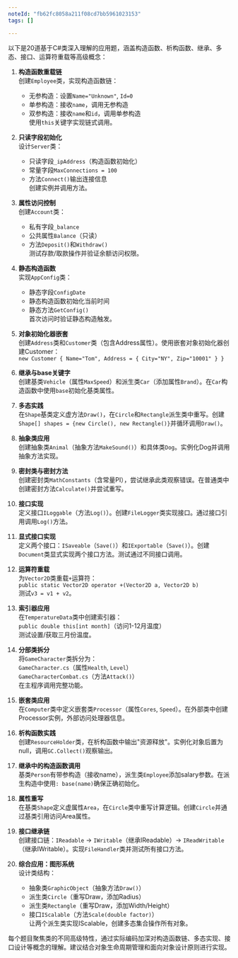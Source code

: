 ```yaml
---
noteId: "fb62fc8058a211f08cd7bb5961023153"
tags: []

---
```


以下是20道基于C#类深入理解的应用题，涵盖构造函数、析构函数、继承、多态、接口、运算符重载等高级概念：

1. **构造函数重载链**  
   创建`Employee`类，实现构造函数链：  
   - 无参构造：设置`Name="Unknown"`, `Id=0`  
   - 单参构造：接收`name`，调用无参构造  
   - 双参构造：接收`name`和`id`，调用单参构造  
   使用`this`关键字实现链式调用。

2. **只读字段初始化**  
   设计`Server`类：  
   - 只读字段`_ipAddress`（构造函数初始化）  
   - 常量字段`MaxConnections = 100`  
   - 方法`Connect()`输出连接信息  
   创建实例并调用方法。

3. **属性访问控制**  
   创建`Account`类：  
   - 私有字段`_balance`  
   - 公共属性`Balance`（只读）  
   - 方法`Deposit()`和`Withdraw()`  
   测试存款/取款操作并验证余额访问权限。

4. **静态构造函数**  
   实现`AppConfig`类：  
   - 静态字段`ConfigDate`  
   - 静态构造函数初始化当前时间  
   - 静态方法`GetConfig()`  
   首次访问时验证静态构造触发。

5. **对象初始化器嵌套**  
   创建`Address`类和`Customer`类（包含Address属性）。使用嵌套对象初始化器创建Customer：  
   `new Customer { Name="Tom", Address = { City="NY", Zip="10001" } }`

6. **继承与base关键字**  
   创建基类`Vehicle`（属性`MaxSpeed`）和派生类`Car`（添加属性`Brand`）。在`Car`构造函数中使用`base`初始化基类属性。

7. **多态实践**  
   在`Shape`基类定义虚方法`Draw()`，在`Circle`和`Rectangle`派生类中重写。创建`Shape[] shapes = {new Circle(), new Rectangle()}`并循环调用`Draw()`。

8. **抽象类应用**  
   创建抽象类`Animal`（抽象方法`MakeSound()`）和具体类`Dog`。实例化Dog并调用抽象方法实现。

9. **密封类与密封方法**  
   创建密封类`MathConstants`（含常量PI），尝试继承此类观察错误。在普通类中创建密封方法`Calculate()`并尝试重写。

10. **接口实现**  
    定义接口`ILoggable`（方法`Log()`）。创建`FileLogger`类实现接口。通过接口引用调用`Log()`方法。

11. **显式接口实现**  
    定义两个接口：`ISaveable`（`Save()`）和`IExportable`（`Save()`）。创建`Document`类显式实现两个接口方法。测试通过不同接口调用。

12. **运算符重载**  
    为`Vector2D`类重载`+`运算符：  
    `public static Vector2D operator +(Vector2D a, Vector2D b)`  
    测试`v3 = v1 + v2`。

13. **索引器应用**  
    在`TemperatureData`类中创建索引器：  
    `public double this[int month]`（访问1-12月温度）  
    测试设置/获取三月份温度。

14. **分部类拆分**  
    将`GameCharacter`类拆分为：  
    `GameCharacter.cs`（属性`Health`, `Level`）  
    `GameCharacterCombat.cs`（方法`Attack()`）  
    在主程序调用完整功能。

15. **嵌套类应用**  
    在`Computer`类中定义嵌套类`Processor`（属性`Cores`, `Speed`）。在外部类中创建Processor实例，外部访问处理器信息。

16. **析构函数实践**  
    创建`ResourceHolder`类，在析构函数中输出"资源释放"。实例化对象后置为null，调用`GC.Collect()`观察输出。

17. **继承中的构造函数调用**  
    基类`Person`有带参构造（接收name），派生类`Employee`添加salary参数。在派生构造中使用`: base(name)`确保正确初始化。

18. **属性重写**  
    在基类`Shape`定义虚属性`Area`，在`Circle`类中重写计算逻辑。创建`Circle`并通过基类引用访问Area属性。

19. **接口继承链**  
    创建接口链：`IReadable` → `IWritable`（继承IReadable）→ `IReadWritable`（继承IWritable）。实现`FileHandler`类并测试所有接口方法。

20. **综合应用：图形系统**  
    设计类结构：  
    - 抽象类`GraphicObject`（抽象方法`Draw()`）  
    - 派生类`Circle`（重写Draw，添加Radius）  
    - 派生类`Rectangle`（重写Draw，添加Width/Height）  
    - 接口`IScalable`（方法`Scale(double factor)`）  
    让两个派生类实现IScalable，创建多态集合操作所有对象。

每个题目聚焦类的不同高级特性，通过实际编码加深对构造函数链、多态实现、接口设计等概念的理解。建议结合对象生命周期管理和面向对象设计原则进行实现。